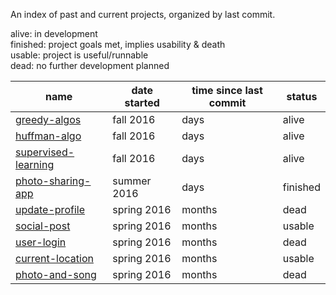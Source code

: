 An index of past and current projects, organized by last commit.

alive: in development  
finished: project goals met, implies usability & death  
usable: project is useful/runnable  
dead: no further development planned  

| name | date started | time since last commit | status | 
| ---- | --------- | ---- | --------- | 
| [greedy-algos](https://github.com/samputnam/haskell) | fall 2016 | days | alive |
| [huffman-algo](https://github.com/samputnam/scala) | fall 2016 | days | alive |
| [supervised-learning](https://github.com/samputnam/kaggle-r) | fall 2016 | days | alive |
| [photo-sharing-app](https://github.com/samputnam/wings) | summer 2016 | days | finished |
| [update-profile](https://github.com/samputnam/one) | spring 2016 | months| dead |
| [social-post](https://github.com/samputnam/share) | spring 2016 | months | usable |
| [user-login](https://github.com/samputnam/homesafe) | spring 2016 | months | dead |
| [current-location](https://github.com/sam-and-randall/ware) | spring 2016 | months | usable |
| [photo-and-song](https://github.com/sam-and-randall/generic) | spring 2016 | months | dead |


